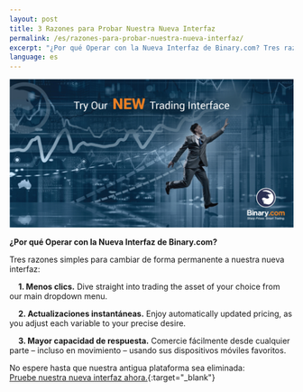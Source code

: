 ```yaml
---
layout: post
title: 3 Razones para Probar Nuestra Nueva Interfaz
permalink: /es/razones-para-probar-nuestra-nueva-interfaz/
excerpt: "¿Por qué Operar con la Nueva Interfaz de Binary.com? Tres razones simples para cambiar de forma permanente a nuestra nueva interfaz..."
language: es
---
```



<a href="https://www.binary.com/trading?l=ES&utm_source=social&utm_medium=blog&utm_content=text&utm_campaign=whatsnew" target="_blank"><img src="/images/FB-ads5.jpg" alt=""></a>

**¿Por qué Operar con la Nueva Interfaz de Binary.com?**

Tres razones simples para cambiar de forma permanente a nuestra nueva interfaz: 

&nbsp;&nbsp;&nbsp;&nbsp;**1. Menos clics.** Dive straight into trading the asset of your choice from our main dropdown menu.

&nbsp;&nbsp;&nbsp;&nbsp;**2. Actualizaciones instantáneas.** Enjoy automatically updated pricing, as you adjust each variable to your precise desire.

&nbsp;&nbsp;&nbsp;&nbsp;**3. Mayor capacidad de respuesta.** Comercie fácilmente desde cualquier parte – incluso en movimiento – usando sus dispositivos móviles favoritos.

No espere hasta que nuestra antigua plataforma sea eliminada:<br>
[Pruebe nuestra nueva interfaz ahora.](https://www.binary.com/trading?l=ES&utm_source=social&utm_medium=blog&utm_content=text&utm_campaign=whatsnew){:target="_blank"}

